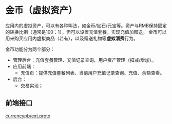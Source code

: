 # 金币（虚拟资产）

应用内的虚拟资产，可以有各种叫法，如金币/钻石/元宝等。资产与RMB保持固定的转换比例（通常是100：1），但可以设置充值套餐，实现充值加赠送。
金币可以用来购买应用内虚拟商品（若有），以及赠送礼物等**虚拟消费**行为。

金币功能分为两个部分：

- 管理后台：充值套餐管理、充值记录查询、用户资产管理（扣减/增加）。
- 应用前端：
    - 充值页：提供充值套餐列表、当前用户充值记录查询、充值、余额查看。
- 后台：
    - 交易实现；

## 前端接口

[currencypb/ext.proto](../../proto/svc/currencypb/ext.proto)
